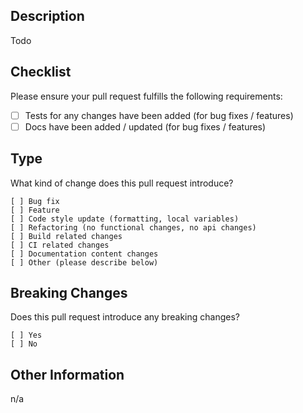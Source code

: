 ## Description

<!-- please describe the issue fixed or current behavior you are modifying / the new behavior -->

Todo

## Checklist

Please ensure your pull request fulfills the following requirements:

- [ ] Tests for any changes have been added (for bug fixes / features)
- [ ] Docs have been added / updated (for bug fixes / features)

## Type

What kind of change does this pull request introduce?

<!-- please check the one that applies using an "x" -->

```
[ ] Bug fix
[ ] Feature
[ ] Code style update (formatting, local variables)
[ ] Refactoring (no functional changes, no api changes)
[ ] Build related changes
[ ] CI related changes
[ ] Documentation content changes
[ ] Other (please describe below)
```

## Breaking Changes

Does this pull request introduce any breaking changes?

<!-- please check the one that applies using an "x" -->

```
[ ] Yes
[ ] No
```

<!-- if "Yes", please describe the impact and migration path for existing applications below -->

## Other Information

<!-- please include any additional information that might be helpful during review -->

n/a
